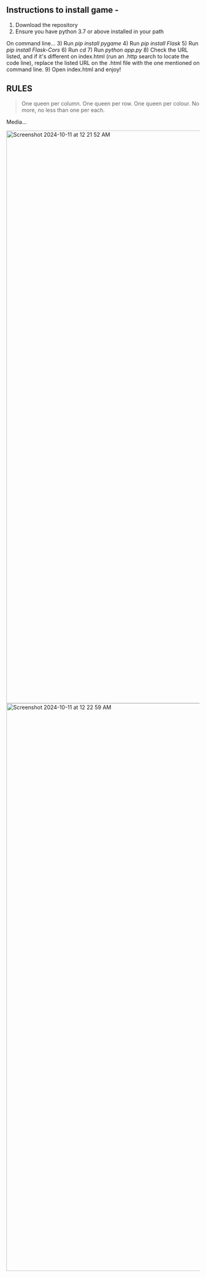 
## Instructions to install game - 

1) Download the repository
2) Ensure you have python 3.7 or above installed in your path

On command line...
3) Run *pip install pygame* 
4) Run *pip install Flask* 
5) Run *pip install Flask-Cors* 
6) Run *cd <path to downloaded repository>* 
7) Run *python app.py* 
8) Check the URL listed, and if it's different on index.html (run an .http search to locate the code line), replace the listed URL on the .html file with the one mentioned on command line.
9) Open index.html and enjoy!

## RULES 

> One queen per column.
> One queen per row.
> One queen per colour.
> No more, no less than one per each.

Media...

<img width="1494" alt="Screenshot 2024-10-11 at 12 21 52 AM" src="https://github.com/user-attachments/assets/51db7073-6da6-40a2-b61a-67088e393d28">

<img width="1481" alt="Screenshot 2024-10-11 at 12 22 59 AM" src="https://github.com/user-attachments/assets/7fd3a6ea-4a92-49f9-be5b-bd7e0b5250aa">


